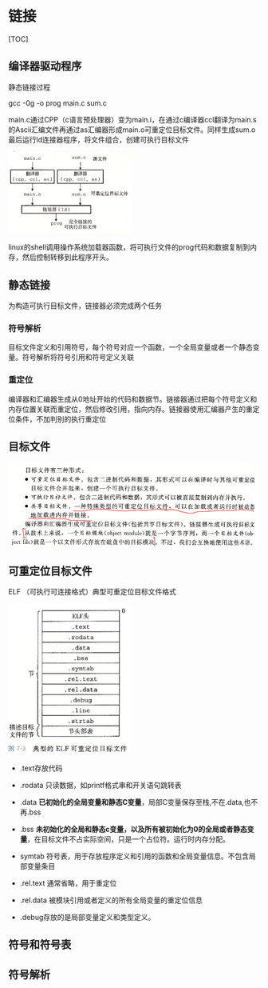 # 链接

[TOC]

## 编译器驱动程序

静态链接过程

gcc -0g -o prog main.c sum.c

main.c通过CPP（c语言预处理器）变为main.i，在通过c编译器ccl翻译为main.s的Ascii汇编文件再通过as汇编器形成main.o可重定位目标文件。同样生成sum.o最后运行ld连接器程序，将文件组合，创建可执行目标文件

<img src="链接.assets/1595578286954.png" alt="1595578286954" style="zoom:50%;" />

linux的shell调用操作系统加载器函数，将可执行文件的prog代码和数据复制到内存，然后控制转移到此程序开头。

## 静态链接

为构造可执行目标文件，链接器必须完成两个任务

### 符号解析

目标文件定义和引用符号，每个符号对应一个函数，一个全局变量或者一个静态变量。符号解析将符号引用和符号定义关联

### 重定位

编译器和汇编器生成从0地址开始的代码和数据节。链接器通过把每个符号定义和内存位置关联而重定位，然后修改引用，指向内存。链接器使用汇编器产生的重定位条件，不加判别的执行重定位

## 目标文件

![1595578998379](链接.assets/1595578998379.png)



## 可重定位目标文件

ELF （可执行可连接格式）典型可重定位目标文件格式

<img src="链接.assets/1595579117496.png" alt="1595579117496" style="zoom:67%;" />

- .text存放代码

- .rodata 只读数据，如printf格式串和开关语句跳转表
- .data  **已初始化的全局变量和静态C变量**，局部C变量保存至栈,不在.data,也不再.bss
- .bss **未初始化的全局和静态c变量，以及所有被初始化为0的全局或者静态变量**，在目标文件不占实际空间，只是一个占位符。运行时内存分配。
- symtab 符号表，用于存放程序定义和引用的函数和全局变量信息。不包含局部变量条目
- .rel.text  通常省略，用于重定位
- .rel.data 被模块引用或者定义的所有全局变量的重定位信息
- .debug存放的是局部变量定义和类型定义。



## 符号和符号表



## 符号解析

